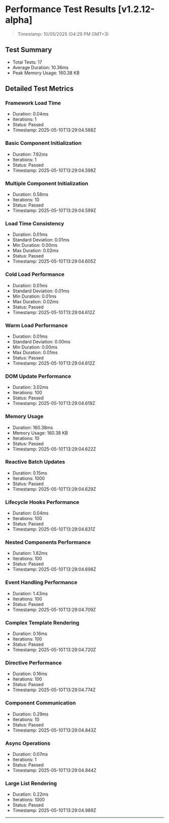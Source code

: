 # Performance Test Results [v1.2.12-alpha]

  > Timestamp: 10/05/2025 (04:29 PM GMT+3)

## Test Summary
- Total Tests: 17
- Average Duration: 10.36ms
- Peak Memory Usage: 160.38 KB

## Detailed Test Metrics

### Framework Load Time
- Duration: 0.04ms
- Iterations: 1
- Status: Passed
- Timestamp: 2025-05-10T13:29:04.588Z

### Basic Component Initialization
- Duration: 7.82ms
- Iterations: 1
- Status: Passed
- Timestamp: 2025-05-10T13:29:04.598Z

### Multiple Component Initialization
- Duration: 0.58ms
- Iterations: 10
- Status: Passed
- Timestamp: 2025-05-10T13:29:04.599Z

### Load Time Consistency
- Duration: 0.01ms
- Standard Deviation: 0.01ms
- Min Duration: 0.00ms
- Max Duration: 0.02ms
- Status: Passed
- Timestamp: 2025-05-10T13:29:04.605Z

### Cold Load Performance
- Duration: 0.01ms
- Standard Deviation: 0.01ms
- Min Duration: 0.01ms
- Max Duration: 0.02ms
- Status: Passed
- Timestamp: 2025-05-10T13:29:04.612Z

### Warm Load Performance
- Duration: 0.01ms
- Standard Deviation: 0.00ms
- Min Duration: 0.00ms
- Max Duration: 0.01ms
- Status: Passed
- Timestamp: 2025-05-10T13:29:04.612Z

### DOM Update Performance
- Duration: 3.02ms
- Iterations: 100
- Status: Passed
- Timestamp: 2025-05-10T13:29:04.619Z

### Memory Usage
- Duration: 160.38ms
- Memory Usage: 160.38 KB
- Iterations: 10
- Status: Passed
- Timestamp: 2025-05-10T13:29:04.622Z

### Reactive Batch Updates
- Duration: 0.15ms
- Iterations: 1000
- Status: Passed
- Timestamp: 2025-05-10T13:29:04.629Z

### Lifecycle Hooks Performance
- Duration: 0.04ms
- Iterations: 100
- Status: Passed
- Timestamp: 2025-05-10T13:29:04.631Z

### Nested Components Performance
- Duration: 1.82ms
- Iterations: 100
- Status: Passed
- Timestamp: 2025-05-10T13:29:04.698Z

### Event Handling Performance
- Duration: 1.43ms
- Iterations: 100
- Status: Passed
- Timestamp: 2025-05-10T13:29:04.709Z

### Complex Template Rendering
- Duration: 0.16ms
- Iterations: 100
- Status: Passed
- Timestamp: 2025-05-10T13:29:04.720Z

### Directive Performance
- Duration: 0.16ms
- Iterations: 100
- Status: Passed
- Timestamp: 2025-05-10T13:29:04.774Z

### Component Communication
- Duration: 0.29ms
- Iterations: 10
- Status: Passed
- Timestamp: 2025-05-10T13:29:04.843Z

### Async Operations
- Duration: 0.07ms
- Iterations: 1
- Status: Passed
- Timestamp: 2025-05-10T13:29:04.844Z

### Large List Rendering
- Duration: 0.22ms
- Iterations: 1000
- Status: Passed
- Timestamp: 2025-05-10T13:29:04.989Z

---
